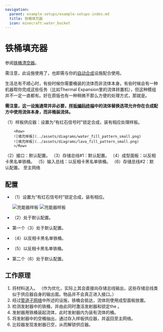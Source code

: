 ```yaml
---
navigation:
  parent: example-setups/example-setups-index.md
  title: 铁桶填充器
  icon: minecraft:water_bucket
---
```


# 铁桶填充器

参阅[铁桶清空器](bucket-emptier.md)。

需注意，此设施使用了<ItemLink id="pattern_provider" />，也即需与你的[自动合成](../ae2-mechanics/autocrafting.md)设施配合使用。

生活总有不顺心时，有些时候你需要桶装的流体而非流体本身。有些时候会有一种机器帮你完成这些任务（比如Thermal Expansion里的流体转置机），但这种模组并不一定一直都有。好在原版也有一种稍微不那么方便的处理方式，那就是<ItemLink id="minecraft:dispenser" />。

**需注意，这一设施通常并非必要，[样板编码终端](../items-blocks-machines/terminals.md#pattern-encoding-terminal)中的流体替换选项允许你在合成配方中使用流体本身，而非桶装流体。**

<GameScene zoom="6" interactive={true}>
  <ImportStructure src="../assets/assemblies/bucket_filler.snbt" />

<BoxAnnotation color="#dddddd" min="2 1 0" max="3 2 1">
        （1）样板供应器：设置为“有红石信号时”锁定合成，装有相应处理样板。

        <Row>
        ![填充样板](../assets/diagrams/water_fill_pattern_small.png)
        ![填充样板](../assets/diagrams/lava_fill_pattern_small.png)
        </Row>
  </BoxAnnotation>

<BoxAnnotation color="#dddddd" min="3 1.1 0.1" max="3.2 1.9 0.9">
        （2）接口：默认配置。
  </BoxAnnotation>

<BoxAnnotation color="#dddddd" min="3.1 1.1 0.8" max="3.9 1.9 1">
        （3）存储总线#1：默认配置。
  </BoxAnnotation>

<BoxAnnotation color="#dddddd" min="4.05 1.05 0.8" max="4.95 1.95 1">
        （4）成型面板：以反相卡黑名单铁桶。
        <Row><ItemImage id="minecraft:bucket" scale="2" /><ItemImage id="inverter_card" scale="2" /></Row>
  </BoxAnnotation>

<BoxAnnotation color="#dddddd" min="3.2 2 1.2" max="3.8 2.2 1.8">
        （5）输入总线：以反相卡黑名单铁桶。
        <Row><ItemImage id="minecraft:bucket" scale="2" /><ItemImage id="inverter_card" scale="2" /></Row>
  </BoxAnnotation>

<BoxAnnotation color="#dddddd" min="2.1 2 0.1" max="2.9 2.2 0.9">
        （6）存储总线#2：默认配置。
  </BoxAnnotation>

<DiamondAnnotation pos="0 1.5 0.5" color="#00ff00">
        至主网络
    </DiamondAnnotation>

  <IsometricCamera yaw="225" pitch="45" />
</GameScene>

## 配置

* <ItemLink id="pattern_provider" />（1）设置为“有红石信号时”锁定合成，装有相应<ItemLink id="processing_pattern" />。

    ![充能器样板](../assets/diagrams/water_fill_pattern.png)
    ![充能器样板](../assets/diagrams/lava_fill_pattern.png)

* <ItemLink id="interface" />（2）处于默认配置。
* 第一个<ItemLink id="storage_bus" />（3）处于默认配置。
* <ItemLink id="formation_plane" />（4）以反相卡黑名单铁桶。
  <Row><ItemImage id="minecraft:bucket" scale="2" /><ItemImage id="inverter_card" scale="2" /></Row>
* <ItemLink id="import_bus" />（5）以反相卡黑名单铁桶。
  <Row><ItemImage id="minecraft:bucket" scale="2" /><ItemImage id="inverter_card" scale="2" /></Row>
* 第二个<ItemLink id="storage_bus" />（6）处于默认配置。

## 工作原理

1. <ItemLink id="pattern_provider" />将材料送入<ItemLink id="interface" />。
   （作为优化，实际上其会直接向存储总线输出，这些存储总线类似于供应器自身的输出面。物品并不会真正进入接口。）
2. 经过[管道子网络](pipe-subnet.md#providing-to-multiple-places)中所述的设施，铁桶会抵达<ItemLink id="minecraft:dispenser" />，流体则使用成型面板放置。
3. <ItemLink id="minecraft:comparator" />检测发射器中的铁桶，并由此同时激活发射器和锁定the <ItemLink id="pattern_provider" />。
4. 发射器用铁桶装起流体，此时发射器内为装有流体的桶。
5. <ItemLink id="import_bus" />将发射器中的空桶抽出，通过<ItemLink id="storage_bus" />存入样板供应器，并返回至主网络。
6. 比较器发现发射器已空，从而解锁供应器。